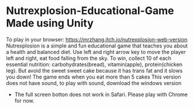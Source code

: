 # Nutrexplosion-Educational-Game Made using Unity
To play in your browser: https://mrzhang.itch.io/nutrexplosion-web-version
Nutrexplosion is a simple and fun educational game that teaches you about a health and balanced diet.
Use left and right arrow key to move the player left and right, eat food falling from the sky.
To win, collect 10 of each essential nutrition: carbohydrates(bread), vitamin(apple), protein(chicken leg).
But avoid the sweet sweet cake because it has trans fat and it slows you down! The game ends when you eat more than 5 cakes
This version does not have sound, to play with sound, download the windows version
* The full screen botton does not work in Safari. Please play with Chrome for now.
